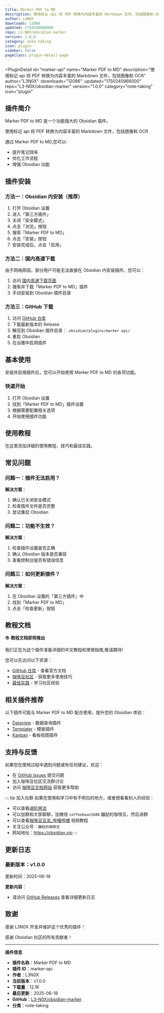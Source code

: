 ```yaml
---
title: Marker PDF to MD
description: 使用标记 api 将 PDF 转换为内容丰富的 Markdown 文件，包括图像和 OCR
author: L3N0X
downloads: 12086
updated: 1750240966000
repo: L3-N0X/obsidian-marker
version: 1.0.0
category: note-taking
icon: plugin
sidebar: false
pageClass: plugin-detail-page
---
```


<PluginDetail
  id="marker-api"
  name="Marker PDF to MD"
  description="使用标记 api 将 PDF 转换为内容丰富的 Markdown 文件，包括图像和 OCR"
  author="L3N0X"
  :downloads="12086"
  :updated="1750240966000"
  repo="L3-N0X/obsidian-marker"
  version="1.0.0"
  category="note-taking"
  icon="plugin"
>

<!-- AUTO_GENERATED_START -->
## 插件简介

Marker PDF to MD 是一个功能强大的 Obsidian 插件。

使用标记 api 将 PDF 转换为内容丰富的 Markdown 文件，包括图像和 OCR

通过 Marker PDF to MD,您可以:

- 提升笔记效率
- 优化工作流程
- 增强 Obsidian 功能

<!-- AUTO_GENERATED_END -->

<!-- AUTO_GENERATED_START -->
## 插件安装

### 方法一：Obsidian 内安装（推荐）

1. 打开 Obsidian 设置
2. 进入「第三方插件」
3. 关闭「安全模式」
4. 点击「浏览」按钮
5. 搜索「Marker PDF to MD」
6. 点击「安装」按钮
7. 安装完成后，点击「启用」

### 方法二：国内高速下载

由于网络原因，部分用户可能无法直接在 Obsidian 内安装插件。您可以：

1. 访问 [国内高速下载页面](/zh/documentation/obsidian-plugins-download.html)
2. 搜索并下载「Marker PDF to MD」插件
3. 手动安装到 Obsidian 插件目录

### 方法三：GitHub 下载

1. 访问 [GitHub 仓库](https://github.com/L3-N0X/obsidian-marker)
2. 下载最新版本的 Release
3. 解压到 Obsidian 插件目录：`.obsidian/plugins/marker-api/`
4. 重启 Obsidian
5. 在设置中启用插件

## 基本使用

安装并启用插件后，您可以开始使用 Marker PDF to MD 的各项功能。

### 快速开始

1. 打开 Obsidian 设置
2. 找到「Marker PDF to MD」插件设置
3. 根据需要配置相关选项
4. 开始使用插件功能

<!-- AUTO_GENERATED_END -->

<!-- CUSTOM_CONTENT_START:tutorial -->
## 使用教程

在这里添加详细的使用教程、技巧和最佳实践。

<!-- CUSTOM_CONTENT_END:tutorial -->

<!-- SHARED_CONTENT_START -->
## 常见问题

### 问题一：插件无法启用？

**解决方案**：
1. 确认已关闭安全模式
2. 检查插件文件是否完整
3. 尝试重启 Obsidian

### 问题二：功能不生效？

**解决方案**：
1. 检查插件设置是否正确
2. 确认 Obsidian 版本是否兼容
3. 查看控制台是否有错误信息

### 问题三：如何更新插件？

**解决方案**：
1. 在 Obsidian 设置的「第三方插件」中
2. 找到「Marker PDF to MD」
3. 点击「检查更新」按钮

## 教程文档

📚 **教程文档即将推出**

我们正在为这个插件准备详细的中文教程和使用指南,敬请期待!

您可以先访问以下资源：
- [GitHub 仓库](https://github.com/L3-N0X/obsidian-marker) - 查看官方文档
- [咖啡豆社区](/zh/bases/) - 获取更多使用技巧
- [最佳实践](/zh/best-practices/) - 学习社区经验

## 相关插件推荐

以下插件可能与 Marker PDF to MD 配合使用，提升您的 Obsidian 体验：

- [Dataview](/zh/plugins/dataview.html) - 数据查询插件
- [Templater](/zh/plugins/templater-obsidian.html) - 模板插件
- [Kanban](/zh/plugins/obsidian-kanban.html) - 看板视图插件

## 支持与反馈

如果您在使用过程中遇到问题或有任何建议，欢迎：

- 在 [GitHub Issues](https://github.com/L3-N0X/obsidian-marker/issues) 提交问题
- 加入咖啡豆社区交流群讨论
- 访问 [咖啡豆文档网站](https://obsidian.vip) 获取更多帮助

::: tip 加入社群
如果在使用和学习中有不明白的地方，或者想看看别人的经验：
- 可以查看[进阶用法](/zh/advanced)
- 可以加群和大家聊聊，加微信 `coffeebean1688` 蹦跶的咖啡豆，然后进群
- 可以查看[咖啡豆豆龙_哔哩哔哩](https://space.bilibili.com/618777356) 视频教程
- 关注公众号：`蹦跶的咖啡豆`
- 网站地址：https://obsidian.vip
:::
<!-- SHARED_CONTENT_END -->

<!-- AUTO_GENERATED_START -->
## 更新日志

### 最新版本：v1.0.0

更新时间：2025-06-18

**更新内容**：
- 请访问 [GitHub Releases](https://github.com/L3-N0X/obsidian-marker/releases) 查看详细更新日志

## 致谢

感谢 L3N0X 开发并维护这个优秀的插件！

感谢 Obsidian 社区的所有贡献者！

---

**插件信息**
- **插件名称**：Marker PDF to MD
- **插件 ID**：marker-api
- **作者**：L3N0X
- **当前版本**：v1.0.0
- **下载量**：12.1K
- **最后更新**：2025-06-18
- **GitHub**：[L3-N0X/obsidian-marker](https://github.com/L3-N0X/obsidian-marker)
- **分类**：note-taking
<!-- AUTO_GENERATED_END -->

</PluginDetail>

